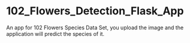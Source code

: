 # 102_Flowers_Detection_Flask_App
An app for 102 Flowers Species Data Set, you upload the image and the application will predict the species of it.
